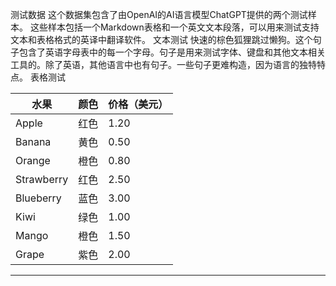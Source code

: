测试数据
这个数据集包含了由OpenAI的AI语言模型ChatGPT提供的两个测试样本。
这些样本包括一个Markdown表格和一个英文文本段落，可以用来测试支持文本和表格格式的英译中翻译软件。
文本测试
快速的棕色狐狸跳过懒狗。这个句子包含了英语字母表中的每一个字母。句子是用来测试字体、键盘和其他文本相关工具的。除了英语，其他语言中也有句子。一些句子更难构造，因为语言的独特特点。
表格测试

| 水果 | 颜色 | 价格（美元） |
| --- |--- |--- |
| Apple | 红色 | 1.20 |
| Banana | 黄色 | 0.50 |
| Orange | 橙色 | 0.80 |
| Strawberry| 红色 | 2.50 | None
| Blueberry | 蓝色 | 3.00 |
| Kiwi | 绿色 | 1.00 |
| Mango | 橙色 | 1.50 |
| Grape | 紫色 | 2.00 |

---

